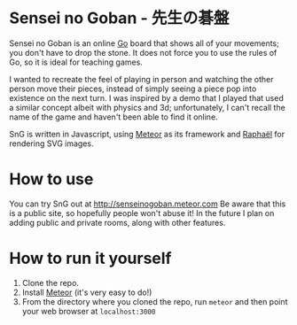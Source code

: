 # Sensei no Goban - 先生の碁盤

Sensei no Goban is an online [Go](https://en.wikipedia.org/wiki/Go_%28game%29) board that shows all of your movements; you don't have to drop the stone. It does not force you to use the rules of Go, so it is ideal for teaching games.

I wanted to recreate the feel of playing in person and watching the other person move their pieces, instead of simply seeing a piece pop into existence on the next turn. I was inspired by a demo that I played that used a similar concept albeit with physics and 3d; unfortunately, I can't recall the name of the game and haven't been able to find it online.

SnG is written in Javascript, using [Meteor](http://meteor.com) as its framework and [Raphaël](http://raphaeljs.com) for rendering SVG images.

# How to use

You can try SnG out at http://senseinogoban.meteor.com  Be aware that this is a public site, so hopefully people won't abuse it! In the future I plan on adding public and private rooms, along with other features.

# How to run it yourself

1. Clone the repo.
2. Install [Meteor](http://meteor.com) (it's very easy to do!)
3. From the directory where you cloned the repo, run `meteor` and then point your web browser at `localhost:3000`

